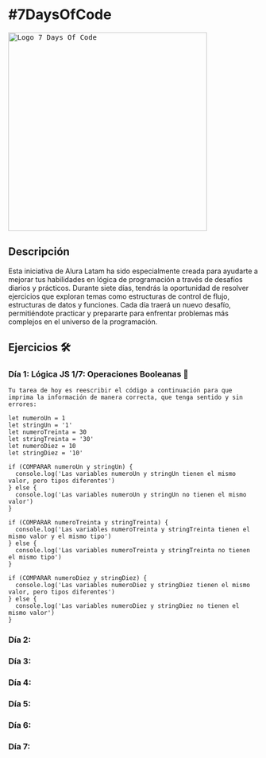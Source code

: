 # #7DaysOfCode

<kbd>
  <image
    src="./assets/logosevendays.png"
    alt="Logo 7 Days Of Code"
    caption="#7DaysOfCode"
    width="400">
</kbd>

## Descripción

Esta iniciativa de Alura Latam ha sido especialmente creada para ayudarte a mejorar tus habilidades en lógica de programación a través de desafíos diarios y prácticos.
Durante siete días, tendrás la oportunidad de resolver ejercicios que exploran temas como estructuras de control de flujo, estructuras de datos y funciones.
Cada día traerá un nuevo desafío, permitiéndote practicar y prepararte para enfrentar problemas más complejos en el universo de la programación.

## Ejercicios :hammer_and_wrench:

### Día 1: Lógica JS 1/7: Operaciones Booleanas :memo:

```
Tu tarea de hoy es reescribir el código a continuación para que imprima la información de manera correcta, que tenga sentido y sin errores:

let numeroUn = 1
let stringUn = '1'
let numeroTreinta = 30
let stringTreinta = '30'
let numeroDiez = 10
let stringDiez = '10'

if (COMPARAR numeroUn y stringUn) {
  console.log('Las variables numeroUn y stringUn tienen el mismo valor, pero tipos diferentes')
} else {
  console.log('Las variables numeroUn y stringUn no tienen el mismo valor')
}

if (COMPARAR numeroTreinta y stringTreinta) {
  console.log('Las variables numeroTreinta y stringTreinta tienen el mismo valor y el mismo tipo')
} else {
  console.log('Las variables numeroTreinta y stringTreinta no tienen el mismo tipo')
}

if (COMPARAR numeroDiez y stringDiez) {
  console.log('Las variables numeroDiez y stringDiez tienen el mismo valor, pero tipos diferentes')
} else {
  console.log('Las variables numeroDiez y stringDiez no tienen el mismo valor')
}
```

### Día 2:

### Día 3:

### Día 4:

### Día 5:

### Día 6:

### Día 7:
